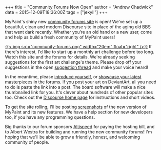+++
title = "Community Forums Now Open"
author = "Andrew Chadwick"
date = 2015-12-09T18:36:00Z
tags = ["jekyll"]
+++

MyPaint's shiny new [community forums site][forum] is open! We've set up a beautiful,
clean and modern Discourse site in place of the aging old BBS that went dark recently.
Whether you're an old hand or a new user, come and help us build a fresh community
of MyPaint users!

[{{< img src="community-forums.png" width="20em" float="right" />}}][forum]
If there's interest, I'd like to start up a monthly art challenge before too long.
Watch this site and the forums for details. We're already seeking suggestions for
the first art challenge's theme. Please drop off your suggestions in the open
[suggestion thread][forum.challengesuggest] and make your voice heard!

In the meantime, please [introduce yourself][forum.welcome], or [showcase your latest masterpieces][forum.artshow]
in the forums. If you post your art on DeviantArt, all you need to do is paste the
link into a post. The board software will make a nice thumbnailed link for you.
It's clever about hundreds of other popular sites too. Check out the [Discourse home page][discourse]
for instructions and short videos.

To get the site rolling, I'll be posting [screenshots][forum.screenshots] of the
new version of MyPaint and its new features. We have a help section for new developers
too, if you have any programming questions.

Big thanks to our forum sponsors [Altispeed][sponsor] for paying the hosting bill,
and to Albert Westra for building and running the new community forums! I'm hoping
that we'll be able to grow a friendly, honest, and welcoming community of people.

[sponsor]: http://www.altispeed.com/
[forum]: https://community.mypaint.app/
[forum.welcome]: https://community.mypaint.app/t/introduce-yourself/39
[forum.challengesuggest]: https://community.mypaint.app/t/suggestions-for-the-first-art-challenge/38
[forum.artshow]: https://community.mypaint.app/c/artshowcase
[forum.screenshots]: https://community.mypaint.app/t/screenshots-of-1-2-0-during-development/44
[discourse]: http://discourse.org
